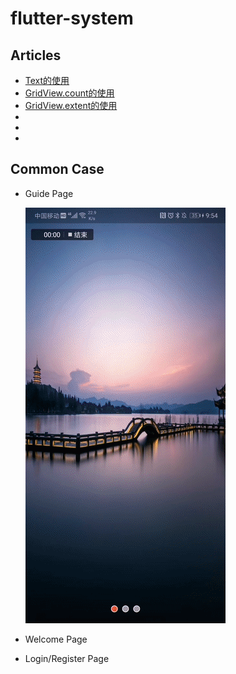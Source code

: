 # flutter-system

## Articles

- [Text的使用](https://www.jiangkang.tech/archives/%E3%80%90Flutter%E3%80%91Text%E7%9A%84%E4%BD%BF%E7%94%A8)
- [GridView.count的使用](https://www.jiangkang.tech/archives/%E3%80%90Flutter%E3%80%91GridView%E4%B9%8BGridView.count%E7%9A%84%E4%BD%BF%E7%94%A8/)
- [GridView.extent的使用](https://www.jiangkang.tech/archives/%E3%80%90Flutter%E3%80%91GridView%E4%B9%8BGridView.extent%E7%9A%84%E4%BD%BF%E7%94%A8/)
- []()
- []()
- []()

## Common Case

- Guide Page
  
  ![Guide Page](captures/page/guide.gif)
  
- Welcome Page


- Login/Register Page




